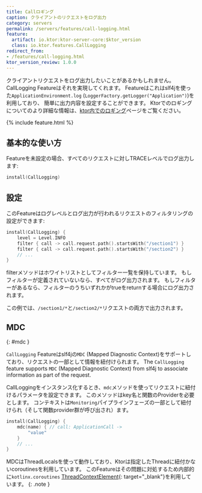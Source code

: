 ```yaml
---
title: Callロギング
caption: クライアントのリクエストをログ出力
category: servers
permalink: /servers/features/call-logging.html
feature:
  artifact: io.ktor:ktor-server-core:$ktor_version
  class: io.ktor.features.CallLogging
redirect_from:
- /features/call-logging.html
ktor_version_review: 1.0.0
---
```


クライアントリクエストをログ出力したいことがあるかもしれません。CallLogging Featureはそれを実現してくれます。
Featureはこれはslf4jを使った`ApplicationEnvironment.log` (`LoggerFactory.getLogger("Application")`)を利用しており、
簡単に出力内容を設定することができます。
Ktorでのロギングについてのより詳細な情報は、[ktor内でのロギング](/servers/logging.html)ページをご覧ください。

{% include feature.html %}

## 基本的な使い方

Featureを未設定の場合、すべてのリクエストに対しTRACEレベルでログ出力します:

```kotlin
install(CallLogging)
```

## 設定

このFeatureはログレベルとログ出力が行われるリクエストのフィルタリングの設定ができます:

```kotlin
install(CallLogging) {
    level = Level.INFO
    filter { call -> call.request.path().startsWith("/section1") }
    filter { call -> call.request.path().startsWith("/section2") }
    // ...
}
```

filterメソッドはホワイトリストとしてフィルター一覧を保持しています。
もしフィルターが定義されていないなら、すべてがログ出力されます。
もしフィルターがあるなら、フィルターのうちいずれかがtrueをreturnする場合にログ出力されます。

この例では、`/section1/*`と`/section2/*`リクエストの両方で出力されます。

## MDC
{: #mdc }

`CallLogging` Featureはslf4jの`MDC` (Mapped Diagnostic Context)をサポートしており、リクエストの一部として情報を紐付けられます。
The `CallLogging` feature supports `MDC` (Mapped Diagnostic Context) from slf4j
to associate information as part of the request.

CallLoggingをインスタンス化するとき、`mdc`メソッドを使ってリクエストに紐付けるパラメータを設定できます。
このメソッドはkey名と関数のProviderを必要とします。
コンテキストは`Monitoring`パイプラインフェーズの一部として紐付けられ（そして関数provider群が呼び出され）ます。

```kotlin
install(CallLogging) {
    mdc(name) { // call: ApplicationCall -> 
        "value"
    }
    // ...
}
```

MDCはThreadLocalsを使って動作しており、Ktorは指定したThreadに紐付かないcoroutinesを利用しています。
このFeatureはその問題に対処するため内部的に`kotlinx.coroutines` [ThreadContextElement](https://kotlin.github.io/kotlinx.coroutines/kotlinx-coroutines-core/kotlinx.coroutines.experimental/-thread-context-element/index.html){: target="_blank"}を利用しています。
{: .note }
